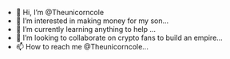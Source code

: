 - 👋 Hi, I’m @Theunicorncole
- 👀 I’m interested in making money for my son...
- 🌱 I’m currently learning anything to help  ...
- 💞️ I’m looking to collaborate on crypto fans to build an empire...
- 📫 How to reach me @Theunicorncole...

<!---
Theunicorncole/Theunicorncole is a ✨ special ✨ repository because its `README.md` (this file) appears on your GitHub profile.
You can click the Preview link to take a look at your changes.
--->
